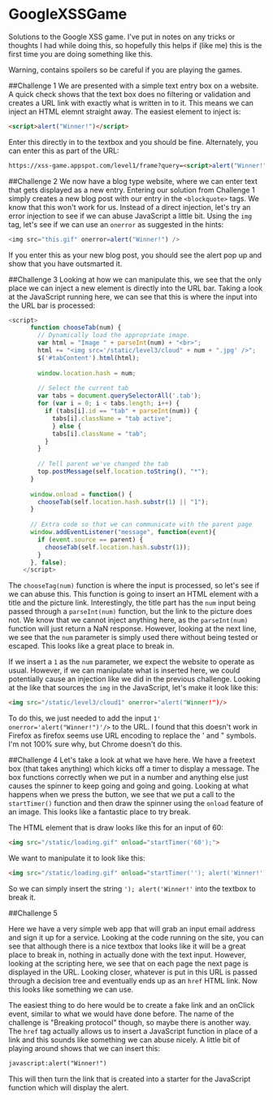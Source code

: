 # GoogleXSSGame
Solutions to the Google XSS game. I've put in notes on any tricks or thoughts I had while doing this, so hopefully this helps if (like me) this is the first time you are doing something like this.

Warning, contains spoilers so be careful if you are playing the games. 

##Challenge 1
We are presented with a simple text entry box on a website. A quick check shows that the text box does no filtering or validation and creates a URL link with exactly what is written in to it.
This means we can inject an HTML elemnt straight away. The easiest element to inject is:
```HTML
<script>alert("Winner!")</script>
```
Enter this directly in to the textbox and you should be fine.
Alternately, you can enter this as part of the URL:
```HTML
https://xss-game.appspot.com/level1/frame?query=<script>alert("Winner!")</script>
```

##Challenge 2
We now have a blog type website, where we can enter text that gets displayed as a new entry. 
Entering our solution from Challenge 1 simply creates a new blog post with our entry in the `<blockquote>` tags. We know that this won't work for us. Instead of a direct injection, let's try an error injection to see if we can abuse JavaScript a little bit. Using the `img` tag, let's see if we can use an `onerror` as suggested in the hints:
```JavaScript
<img src="this.gif" onerror=alert("Winner!") />
```
If you enter this as your new blog post, you should see the alert pop up and show that you have outsmarted it. 

##Challenge 3
Looking at how we can manipulate this, we see that the only place we can inject a new element is directly into the URL bar. Taking a look at the JavaScript running here, we can see that this is where the input into the URL bar is processed:
```JavaScript
<script>
      function chooseTab(num) {
        // Dynamically load the appropriate image.
        var html = "Image " + parseInt(num) + "<br>";
        html += "<img src='/static/level3/cloud" + num + ".jpg' />";
        $('#tabContent').html(html);
 
        window.location.hash = num;
 
        // Select the current tab
        var tabs = document.querySelectorAll('.tab');
        for (var i = 0; i < tabs.length; i++) {
          if (tabs[i].id == "tab" + parseInt(num)) {
            tabs[i].className = "tab active";
            } else {
            tabs[i].className = "tab";
          }
        }
 
        // Tell parent we've changed the tab
        top.postMessage(self.location.toString(), "*");
      }
 
      window.onload = function() { 
        chooseTab(self.location.hash.substr(1) || "1");
      }
 
      // Extra code so that we can communicate with the parent page
      window.addEventListener("message", function(event){
        if (event.source == parent) {
          chooseTab(self.location.hash.substr(1));
        }
      }, false);
    </script>
```
The `chooseTag(num)` function is where the input is processed, so let's see if we can abuse this. This function is going to insert an HTML element with a title and the picture link. Interestingly, the title part has the `num` input being passed through a `parseInt(num)` function, but the link to the picture does not. We know that we cannot inject anything here, as the `parseInt(num)` function will just return a NaN response. However, looking at the next line, we see that the `num` parameter is simply used there without being tested or escaped. This looks like a great place to break in.

If we insert a `1` as the `num` parameter, we expect the website to operate as usual. However, if we can manipulate what is inserted here, we could potentially cause an injection like we did in the previous challenge. Looking at the like that sources the `img` in the JavaScript, let's make it look like this:
```HTML
<img src="/static/level3/cloud1" onerror="alert("Winner!")/>
```
To do this, we just needed to add the input `1' onerror='alert("Winner!")'/>` to the URL.
I found that this doesn't work in Firefox as firefox seems use URL encoding to replace the ' and " symbols. I'm not 100% sure why, but Chrome doesn't do this.

##Challenge 4
Let's take a look at what we have here. We have a freetext box (that takes anything) which kicks off a timer to display a message. The box functions correctly when we put in a number and anything else just causes the spinner to keep going and going and going. Looking at what happens when we press the button, we see that we put a call to the `startTimer()` function and then draw the spinner using the `onload` feature of an image. This looks like a fantastic place to try break.

The HTML element that is draw looks like this for an input of 60:
```HTML
<img src="/static/loading.gif" onload="startTimer('60');">
```
We want to manipulate it to look like this:
```HTML
<img src="/static/loading.gif" onload="startTimer(''); alert('Winner!');">
```
So we can simply insert the string `'); alert('Winner!'` into the textbox to break it.

##Challenge 5

Here we have a very simple web app that will grab an input email address and sign it up for a service. Looking at the code running on the site, you can see that although there is a nice textbox that looks like it will be a great place to break in, nothing in actually done with the text input. However, looking at the scripting here, we see that on each page the next page is displayed in the URL. Looking closer, whatever is put in this URL is passed through a decision tree and eventually ends up as an `href` HTML link. Now this looks like something we can use.

The easiest thing to do here would be to create a fake link and an onClick event, similar to what we would have done before. The name of the challenge is "Breaking protocol" though, so maybe there is another way. The `href` tag actually allows us to insert a JavaScript function in place of a link and this sounds like something we can abuse nicely.
A little bit of playing around shows that we can insert this:
```HTML
javascript:alert("Winner!")
```
This will then turn the link that is created into a starter for the JavaScript function which will display the alert.

